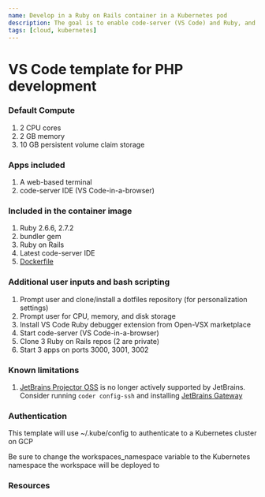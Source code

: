 ```yaml
---
name: Develop in a Ruby on Rails container in a Kubernetes pod
description: The goal is to enable code-server (VS Code) and Ruby, and Ruby on Rails
tags: [cloud, kubernetes]
---
```


# VS Code template for PHP development

### Default Compute
1. 2 CPU cores
1. 2 GB memory
1. 10 GB persistent volume claim storage

### Apps included
1. A web-based terminal
1. code-server IDE (VS Code-in-a-browser)

### Included in the container image
1. Ruby 2.6.6, 2.7.2
1. bundler gem
1. Ruby on Rails
1. Latest code-server IDE
1. [Dockerfile](https://github.com/sharkymark/dockerfiles/tree/main/rbenv/rubymine)

### Additional user inputs and bash scripting
1. Prompt user and clone/install a dotfiles repository (for personalization settings)
1. Prompt user for CPU, memory, and disk storage
1. Install VS Code Ruby debugger extension from Open-VSX marketplace
1. Start code-server (VS Code-in-a-browser)
1. Clone 3 Ruby on Rails repos (2 are private)
1. Start 3 apps on ports 3000, 3001, 3002

### Known limitations
1. [JetBrains Projector OSS](https://lp.jetbrains.com/projector/) is no longer actively supported by JetBrains. Consider running `coder config-ssh` and installing [JetBrains Gateway](https://www.jetbrains.com/remote-development/gateway/)

### Authentication

This template will use ~/.kube/config to authenticate to a Kubernetes cluster on GCP

Be sure to change the workspaces_namespace variable to the Kubernetes namespace the workspace will be deployed to

### Resources